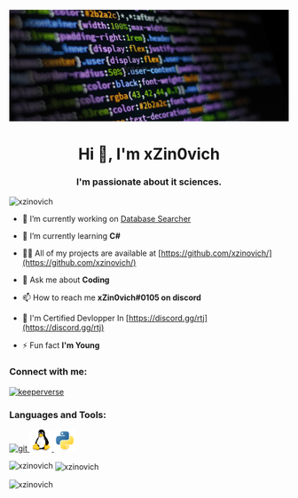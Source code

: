![logo](https://github.com/xzinovich/xzinovich/blob/main/Github%20Banner.png)
<h1 align="center">Hi 👋, I'm xZin0vich</h1>
<h3 align="center">I'm passionate about it sciences.</h3>

<p align="left"> <img src="https://tenor.com/view/ghost-man-gif-thirties-cartoon-gif-14289139" alt="xzinovich" /> </p>

- 🔭 I’m currently working on [Database Searcher](https://github.com/xzinovich/discord-database-searcher)

- 🌱 I’m currently learning **C#**

- 👨‍💻 All of my projects are available at [https://github.com/xzinovich/](https://github.com/xzinovich/)

- 💬 Ask me about **Coding**

- 📫 How to reach me **xZin0vich#0105 on discord**

- 📄 I'm Certified Devlopper In [https://discord.gg/rtj](https://discord.gg/rtj)

- ⚡ Fun fact **I'm Young**

<h3 align="left">Connect with me:</h3>
<p align="left">
<a href="https://twitter.com/keeperverse" target="blank"><img align="center" src="https://raw.githubusercontent.com/rahuldkjain/github-profile-readme-generator/master/src/images/icons/Social/twitter.svg" alt="keeperverse" height="30" width="40" /></a>
</p>

<h3 align="left">Languages and Tools:</h3>
<p align="left"> <a href="https://git-scm.com/" target="_blank" rel="noreferrer"> <img src="https://www.vectorlogo.zone/logos/git-scm/git-scm-icon.svg" alt="git" width="40" height="40"/> </a> <a href="https://www.linux.org/" target="_blank" rel="noreferrer"> <img src="https://raw.githubusercontent.com/devicons/devicon/master/icons/linux/linux-original.svg" alt="linux" width="40" height="40"/> </a> <a href="https://www.python.org" target="_blank" rel="noreferrer"> <img src="https://raw.githubusercontent.com/devicons/devicon/master/icons/python/python-original.svg" alt="python" width="40" height="40"/> </a> </p>

<p><img align="left" src="https://github-readme-stats.vercel.app/api/top-langs?username=xzinovich&show_icons=true&locale=en&layout=compact" alt="xzinovich" /></p>

<p>&nbsp;<img align="center" src="https://github-readme-stats.vercel.app/api?username=xzinovich&show_icons=true&locale=en" alt="xzinovich" /></p>

<p><img align="center" src="https://github-readme-streak-stats.herokuapp.com/?user=xzinovich&" alt="xzinovich" /></p>

